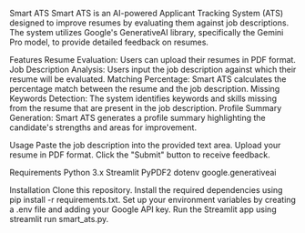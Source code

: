 Smart ATS
Smart ATS is an AI-powered Applicant Tracking System (ATS) designed to improve resumes by evaluating them against job descriptions. 
The system utilizes Google's GenerativeAI library, specifically the Gemini Pro model, to provide detailed feedback on resumes.

Features
Resume Evaluation: Users can upload their resumes in PDF format.
Job Description Analysis: Users input the job description against which their resume will be evaluated.
Matching Percentage: Smart ATS calculates the percentage match between the resume and the job description.
Missing Keywords Detection: The system identifies keywords and skills missing from the resume that are present in the job description.
Profile Summary Generation: Smart ATS generates a profile summary highlighting the candidate's strengths and areas for improvement.

Usage
Paste the job description into the provided text area.
Upload your resume in PDF format.
Click the "Submit" button to receive feedback.

Requirements
Python 3.x
Streamlit
PyPDF2
dotenv
google.generativeai

Installation
Clone this repository.
Install the required dependencies using pip install -r requirements.txt.
Set up your environment variables by creating a .env file and adding your Google API key.
Run the Streamlit app using streamlit run smart_ats.py.

